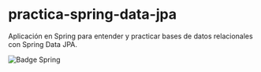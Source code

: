 # practica-spring-data-jpa
Aplicación en Spring para entender y practicar bases de datos relacionales con Spring Data JPA.

![Badge Spring](https://img.shields.io/badge/Spring%20-6DB33F)